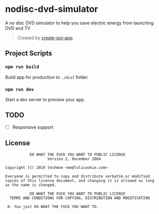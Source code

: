 # nodisc-dvd-simulator
A no disc DVD simulator to help you save electric energy from launching DVD and TV
> Created by [create-poi-app](https://poi.js.org).

## Project Scripts

### `npm run build`

Build app for production to `./dist` folder.

### `npm run dev`

Start a dev server to preview your app.

## TODO

- [ ] Responsive support

## License

```
           DO WHAT THE FUCK YOU WANT TO PUBLIC LICENSE
                   Version 2, December 2004

Copyright (C) 2019 techmoe <me@lolicookie.com>

Everyone is permitted to copy and distribute verbatim or modified
copies of this license document, and changing it is allowed as long
as the name is changed.

           DO WHAT THE FUCK YOU WANT TO PUBLIC LICENSE
  TERMS AND CONDITIONS FOR COPYING, DISTRIBUTION AND MODIFICATION

 0. You just DO WHAT THE FUCK YOU WANT TO.
```
